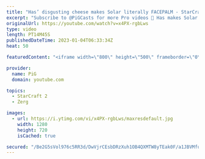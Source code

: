 ```yaml
---
title: "Has’ disgusting cheese makes Solar literally FACEPALM - StarCraft 2"
excerpt: "Subscribe to @PiGCasts for more Pro videos 🐷 Has makes Solar facepalm during World Team League -- 🐷 Second Channel for Learning Resources: https://www.youtube.com/c/PiGRandom 🐷 Third Channel for daily Pro Casts: https://www.youtube.com/c/PiGCasts -- 🐷 Watch live at https://www.twitch.tv/x5_pig 🐷"
originalUrl: https://youtube.com/watch?v=x4PX-rgbLws
type: video
length: PT14M45S
publishedDateTime: 2023-01-04T06:33:34Z
heat: 50

featuredContent: "<iframe width=\"800\" height=\"500\" frameborder=\"0\" src=\"https://www.youtube.com/embed/x4PX-rgbLws\" allow=\"accelerometer; autoplay; encrypted-media; gyroscope; picture-in-picture\" allowfullscreen></iframe>"

provider:
  name: PiG
  domain: youtube.com

topics:
  - StarCraft 2
  - Zerg

images:
  - url: https://i.ytimg.com/vi/x4PX-rgbLws/maxresdefault.jpg
    width: 1280
    height: 720
    isCached: true

secured: "/Be2G5sVol976c5RR3d/DwVjrCEsbDRzXuh1OB4QXMTW8yTEak0F/a1JBVMfuq9j8J1evAuSaGIet3iLU9tYZK32YrXKXonl2AgkHRJ9ch4WAyMfIv+CDmk/YqMw+JbmNfzXhgg76ydNIckrccc7WxeCl4mijNnzRKz2wy98kxT/SbpmXgMt5XVe2zgFW1nYQBQwKmhW8ImHcvNeBtznNLHcu+Sk96cLe2wHKHBBsk8DI6sulkc+kr/n1cjWSBJs88sJOKdH2860pdTmmWtKvbsGPPfct7oI7QOSYwXkhNJtvpM959X0ryLQEFL9aoxx04/cvI/cZyuaYAV8SBaoqUJsE6u7BqIbup1GM6sXR1TKqziFHgTJ3gD9NhYq9efxURSuLYWX1vRFtAfFF0C9HujVjbtSbSIr5+kgVvutDoM=;FO8YPCQzVL2jgEjbguLQJQ=="
---
```


